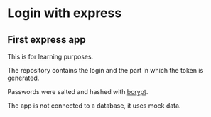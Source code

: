 # Login with express

## First express app

This is for learning purposes.

The repository contains the login and the part in which the token is generated.

Passwords were salted and hashed with [bcrypt](https://www.npmjs.com/package/bcrypt).

The app is not connected to a database, it uses mock data.
